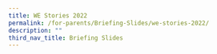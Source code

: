 ```yaml
---
title: WE Stories 2022
permalink: /for-parents/Briefing-Slides/we-stories-2022/
description: ""
third_nav_title: Briefing Slides
---
```


